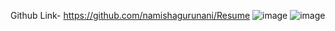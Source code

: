 Github Link- https://github.com/namishagurunani/Resume
![image](https://github.com/namishagurunani/Resume/assets/126158413/ebeda215-a304-4d01-8605-ab35b6787b45)
![image](https://github.com/namishagurunani/Resume/assets/126158413/fe2f44bc-55b5-4e68-a7be-8c6ea7daaa70)
